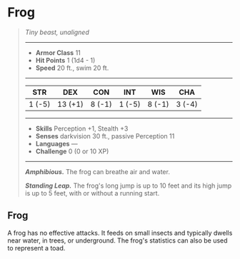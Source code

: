 # Frog
>*Tiny beast, unaligned*
>___
>- **Armor Class** 11
>- **Hit Points** 1 (1d4 - 1)
>- **Speed** 20 ft., swim 20 ft.
>___
>|STR|DEX|CON|INT|WIS|CHA|
>|:---:|:---:|:---:|:---:|:---:|:---:|
>|1 (-5)|13 (+1)|8 (-1)|1 (-5)|8 (-1)|3 (-4)|
>___
>- **Skills** Perception +1, Stealth +3
>- **Senses** darkvision 30 ft., passive Perception 11
>- **Languages** —
>- **Challenge** 0 (0 or 10 XP)
>___
>***Amphibious.*** The frog can breathe air and water.  
>
>***Standing Leap.*** The frog's long jump is up to 10 feet and its high jump is up to 5 feet, with or without a running start.
## Frog
A frog has no effective attacks. It feeds on small insects and typically dwells near water, in trees, or underground. The frog's statistics can also be used to represent a toad.